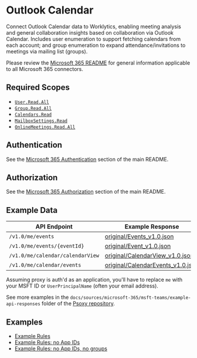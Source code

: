 # Outlook Calendar

Connect Outlook Calendar data to Worklytics, enabling meeting analysis and general collaboration
insights based on collaboration via Outlook Calendar. Includes user enumeration to support fetching
calendars from each account; and group enumeration to expand attendance/invitations to meetings
via mailing list (groups).

Please review the [Microsoft 365 README](../README.md) for general information applicable to
all Microsoft 365 connectors.

## Required Scopes
- [`User.Read.All`](https://learn.microsoft.com/en-us/graph/permissions-reference#userreadall)
- [`Group.Read.All`](https://learn.microsoft.com/en-us/graph/permissions-reference#userreadall)
- [`Calendars.Read`](https://learn.microsoft.com/en-us/graph/permissions-reference#calendarsread)
- [`MailboxSettings.Read`](https://learn.microsoft.com/en-us/graph/permissions-reference#mailboxsettingsread)
- [`OnlineMeetings.Read.All`](https://learn.microsoft.com/en-us/graph/permissions-reference#onlinemeetingsreadall)

## Authentication

See the [Microsoft 365 Authentication](../README.md#authentication) section of the main README.

## Authorization

See the [Microsoft 365 Authorization](../README.md#authorization) section of the main README.


## Example Data

| API Endpoint                     | Example Response                                                                           | Sanitized Example Response                                                                     |
|----------------------------------|--------------------------------------------------------------------------------------------|------------------------------------------------------------------------------------------------|
| `/v1.0/me/events`                | [original/Events_v1.0.json](example-api-responses/original/Events_v1.0.json)               | [sanitized/Events_v1.0.json](example-api-responses/sanitized/Events_v1.0.json)                 |
| `/v1.0/me/events/{eventId}`      | [original/Event_v1.0.json](example-api-responses/original/Event_v1.0.json)                 | [sanitized/Event_v1.0.json](example-api-responses/sanitized/Event_v1.0.json)                   |
| `/v1.0/me/calendar/calendarView` | [original/CalendarView_v1.0.json](example-api-responses/original/CalendarView_v1.0.json) | [sanitized/CalendarView_v1.0.json](example-api-responses/sanitized/CalendarView_v1.0.json) |
| `/v1.0/me/calendar/events`       | [original/CalendarEvents_v1.0.json](example-api-responses/original/CalendarEvents_v1.0.json) | [sanitized/CalendarEvents_v1.0.json](example-api-responses/sanitized/CalendarEvents_v1.0.json) |

Assuming proxy is auth'd as an application, you'll have to replace `me` with your MSFT ID or
`UserPrincipalName` (often your email address).

See more examples in the `docs/sources/microsoft-365/msft-teams/example-api-responses` folder
of the [Psoxy repository](https://github.com/Worklytics/psoxy).

## Examples

- [Example Rules](outlook-cal.yaml)
- [Example Rules: no App IDs](outlook-cal_no-app-ids.yaml)
- [Example Rules: no App IDs, no groups](outlook-cal_no-app-ids_no-groups.yaml)

